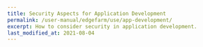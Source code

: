 ```yaml
---
title: Security Aspects for Application Development
permalink: /user-manual/edgefarm/use/app-development/
excerpt: How to consider security in application development.
last_modified_at: 2021-08-04
---
```

